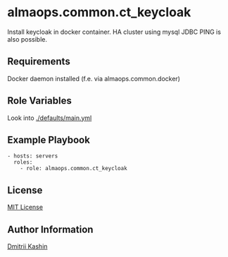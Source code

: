 almaops.common.ct_keycloak
==========

Install keycloak in docker container. HA cluster using mysql JDBC PING is also possible.

Requirements
------------

Docker daemon installed (f.e. via almaops.common.docker)

Role Variables
--------------

Look into [./defaults/main.yml](./defaults/main.yml)

Example Playbook
----------------

```
- hosts: servers
  roles:
    - role: almaops.common.ct_keycloak
```

License
-------

[MIT License](./LICENSE)


Author Information
------------------
[Dmitrii Kashin](https://github.com/freehck)
